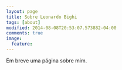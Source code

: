 ```yaml
---
layout: page
title: Sobre Leonardo Bighi
tags: [about]
modified: 2014-08-08T20:53:07.573882-04:00
comments: true
image:
  feature:
---
```


Em breve uma página sobre mim.
